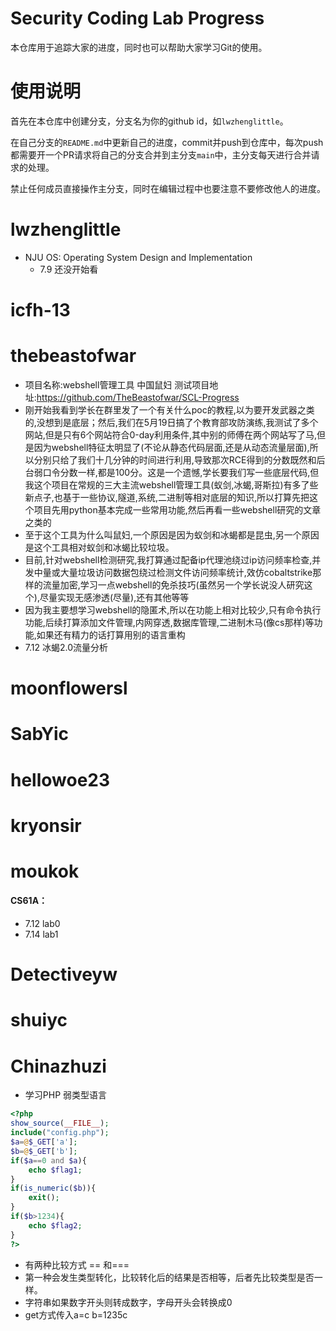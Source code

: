 # Security Coding Lab Progress
本仓库用于追踪大家的进度，同时也可以帮助大家学习Git的使用。

# 使用说明

首先在本仓库中创建分支，分支名为你的github id，如```lwzhenglittle```。

在自己分支的```README.md```中更新自己的进度，commit并push到仓库中，每次push都需要开一个PR请求将自己的分支合并到主分支```main```中，主分支每天进行合并请求的处理。

禁止任何成员直接操作主分支，同时在编辑过程中也要注意不要修改他人的进度。

# lwzhenglittle

- NJU OS: Operating System Design and Implementation
  - 7.9 还没开始看

# icfh-13

# thebeastofwar
- 项目名称:webshell管理工具 中国鼠妇 测试项目地址:https://github.com/TheBeastofwar/SCL-Progress
- 刚开始我看到学长在群里发了一个有关什么poc的教程,以为要开发武器之类的,没想到是底层；然后,我们在5月19日搞了个教育部攻防演练,我测试了多个网站,但是只有6个网站符合0-day利用条件,其中别的师傅在两个网站写了马,但是因为webshell特征太明显了(不论从静态代码层面,还是从动态流量层面),所以分别只给了我们十几分钟的时间进行利用,导致那次RCE得到的分数既然和后台弱口令分数一样,都是100分。这是一个遗憾,学长要我们写一些底层代码,但我这个项目在常规的三大主流webshell管理工具(蚁剑,冰蝎,哥斯拉)有多了些新点子,也基于一些协议,隧道,系统,二进制等相对底层的知识,所以打算先把这个项目先用python基本完成一些常用功能,然后再看一些webshell研究的文章之类的
- 至于这个工具为什么叫鼠妇,一个原因是因为蚁剑和冰蝎都是昆虫,另一个原因是这个工具相对蚁剑和冰蝎比较垃圾。
- 目前,针对webshell检测研究,我打算通过配备ip代理池绕过ip访问频率检查,并发中量或大量垃圾访问数据包绕过检测文件访问频率统计,效仿cobaltstrike那样的流量加密,学习一点webshell的免杀技巧(虽然另一个学长说没人研究这个),尽量实现无感渗透(尽量),还有其他等等
- 因为我主要想学习webshell的隐匿术,所以在功能上相对比较少,只有命令执行功能,后续打算添加文件管理,内网穿透,数据库管理,二进制木马(像cs那样)等功能,如果还有精力的话打算用别的语言重构
- 7.12 冰蝎2.0流量分析

# moonflowersl

# SabYic

# hellowoe23

# kryonsir

# moukok
####  CS61A：
- 7.12 lab0
- 7.14 lab1
# Detectiveyw

# shuiyc


# Chinazhuzi
- 学习PHP 弱类型语言
```php
<?php
show_source(__FILE__);
include("config.php");
$a=@$_GET['a'];
$b=@$_GET['b'];
if($a==0 and $a){
    echo $flag1;
}
if(is_numeric($b)){
    exit();
}
if($b>1234){
    echo $flag2;
}
?>
```
- 有两种比较方式 == 和===
- 第一种会发生类型转化，比较转化后的结果是否相等，后者先比较类型是否一样。
- 字符串如果数字开头则转成数字，字母开头会转换成0
- get方式传入a=c b=1235c
